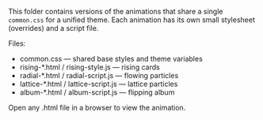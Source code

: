 This folder contains versions of the animations that share a single `common.css` for a unified theme. Each animation has its own small stylesheet (overrides) and a script file.

Files:
- common.css — shared base styles and theme variables
- rising-*.html / rising-style.js — rising cards
- radial-*.html / radial-script.js — flowing particles
- lattice-*.html / lattice-script.js — lattice particles
- album-*.html / album-script.js — flipping album

Open any .html file in a browser to view the animation.